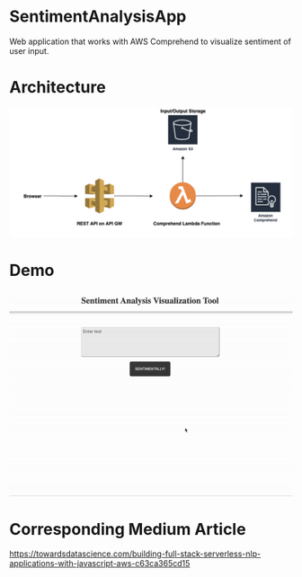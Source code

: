 # SentimentAnalysisApp
Web application that works with AWS Comprehend to visualize sentiment of user input.

# Architecture
<img src = "architecture.png">

# Demo
![](ezgif.com-gif-maker.gif)

# Corresponding Medium Article
https://towardsdatascience.com/building-full-stack-serverless-nlp-applications-with-javascript-aws-c63ca365cd15
